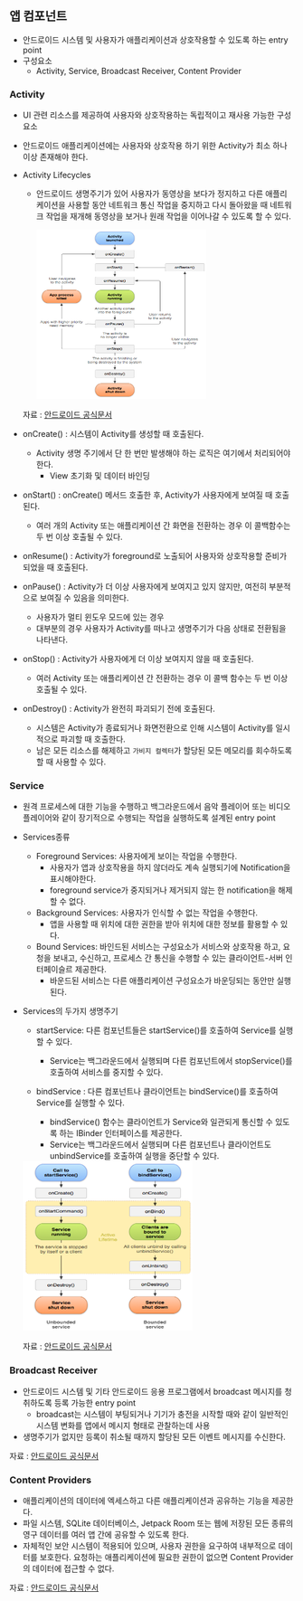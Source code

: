## 앱 컴포넌트

- 안드로이드 시스템 및 사용자가 애플리케이션과 상호작용할 수 있도록 하는 entry point
- 구성요소
  - Activity, Service, Broadcast Receiver, Content Provider

### Activity

- UI 관련 리소스를 제공하여 사용자와 상호작용하는 독립적이고 재사용 가능한 구성 요소
- 안드로이드 애플리케이션에는 사용자와 상호작용 하기 위한 Activity가 최소 하나 이상 존재해야 한다.
- Activity Lifecycles

  - 안드로이드 생명주기가 있어 사용자가 동영상을 보다가 정지하고 다른 애플리케이션을 사용할 동안 네트워크 통신 작업을 중지하고 다시 돌아왔을 때 네트워크 작업을 재개해 동영상을 보거나 원래 작업을 이어나갈 수 있도록 할 수 있다.

    <img alt="activity_lifecycle" src="../img/activity_lifecycle.png" width="300" height="300">

  자료 : [안드로이드 공식문서](https://developer.android.com/guide/components/activities/activity-lifecycle)

- onCreate() : 시스템이 Activity를 생성할 때 호출된다.
  - Activity 생명 주기에서 단 한 번만 발생해야 하는 로직은 여기에서 처리되어야 한다.
    - View 초기화 및 데이터 바인딩
- onStart() : onCreate() 메서드 호출한 후, Activity가 사용자에게 보여질 때 호출된다.
  - 여러 개의 Activity 또는 애플리케이션 간 화면을 전환하는 경우 이 콜백함수는 두 번 이상 호출될 수 있다.
- onResume() : Activity가 foreground로 노출되어 사용자와 상호작용할 준비가 되었을 때 호출된다.
- onPause() : Activity가 더 이상 사용자에게 보여지고 있지 않지만, 여전히 부분적으로 보여질 수 있음을 의미한다.
  - 사용자가 멀티 윈도우 모드에 있는 경우
  - 대부분의 경우 사용자가 Activity를 떠나고 생명주기가 다음 상태로 전환됨을 나타낸다.
- onStop() : Activity가 사용자에게 더 이상 보여지지 않을 때 호출된다.
  - 여러 Activity 또는 애플리케이션 간 전환하는 경우 이 콜백 함수는 두 번 이상 호출될 수 있다.
- onDestroy() : Activity가 완전히 파괴되기 전에 호출된다.
  - 시스템은 Activity가 종료되거나 화면전환으로 인해 시스템이 Activity를 일시적으로 파괴할 때 호출한다.
  - 남은 모든 리소스를 해제하고 `가비지 컬렉터`가 할당된 모든 메모리를 회수하도록 할 때 사용할 수 있다.

### Service

- 원격 프로세스에 대한 기능을 수행하고 백그라운드에서 음악 플레이어 또는 비디오 플레이어와 같이 장기적으로 수행되는 작업을 실행하도록 설계된 entry point
- Services종류
  - Foreground Services: 사용자에게 보이는 작업을 수행한다.
    - 사용자가 앱과 상호작용을 하지 않더라도 계속 실행되기에 Notification을 표시해야한다.
    - foreground service가 중지되거나 제거되지 않는 한 notification을 해제할 수 없다.
  - Background Services: 사용자가 인식할 수 없는 작업을 수행한다.
    - 앱을 사용할 때 위치에 대한 권한을 받아 위치에 대한 정보를 활용할 수 있다.
  - Bound Services: 바인드된 서비스는 구성요소가 서비스와 상호작용 하고, 요청을 보내고, 수신하고, 프로세스 간 통신을 수행할 수 있는 클라이언트-서버 인터페이슬르 제공한다.
    - 바운드된 서비스는 다른 애플리케이션 구성요소가 바운딩되는 동안만 실행된다.
- Services의 두가지 생명주기

  - startService: 다른 컴포넌트들은 startService()를 호출하여 Service를 실행할 수 있다.
    - Service는 백그라운드에서 실행되며 다른 컴포넌트에서 stopService()를 호출하여 서비스를 중지할 수 있다.
  - bindService : 다른 컴포넌트나 클라이언트는 bindService()를 호출하여 Service를 실행할 수 있다.

    - bindService() 함수는 클라이언트가 Service와 일관되게 통신할 수 있도록 하는 IBinder 인터페이스를 제공한다.
    - Service는 백그라운드에서 실행되며 다른 컴포넌트나 클라이언트도 unbindService를 호출하여 실행을 중단할 수 있다.

  <img alt="service_lifecycle" src="../img/service_lifecycle.png" width="300" height="300">

  자료 : [안드로이드 공식문서](https://developer.android.com/develop/background-work/services)

### Broadcast Receiver

- 안드로이드 시스템 및 기타 안드로이드 응용 프로그램에서 broadcast 메시지를 청취하도록 등록 가능한 entry point
  - broadcast는 시스템이 부팅되거나 기기가 충전을 시작할 때와 같이 일반적인 시스템 변화를 앱에서 메시지 형태로 관찰하는데 사용
- 생명주기가 없지만 등록이 취소될 때까지 할당된 모든 이벤트 메시지를 수신한다.

자료 : [안드로이드 공식문서](https://developer.android.com/develop/background-work/background-tasks/broadcasts)

### Content Providers

- 애플리케이션의 데이터에 엑세스하고 다른 애플리케이션과 공유하는 기능을 제공한다.
- 파일 시스템, SQLite 데이터베이스, Jetpack Room 또는 웹에 저장된 모든 종류의 영구 데이터를 여러 앱 간에 공유할 수 있도록 한다.
- 자체적인 보안 시스템이 적용되어 있으며, 사용자 권한을 요구하여 내부적으로 데이터를 보호한다.
  요청하는 애플리케이션에 필요한 권한이 없으면 Content Provider의 데이터에 접근할 수 없다.

자료 : [안드로이드 공식문서](https://developer.android.com/guide/topics/providers/content-provider-creating)
